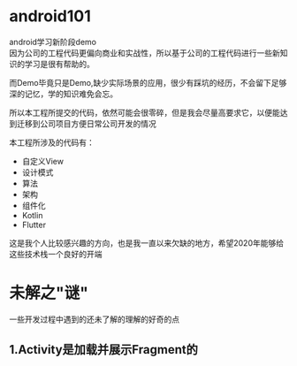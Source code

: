 # android101
android学习新阶段demo  
因为公司的工程代码更偏向商业和实战性，所以基于公司的工程代码进行一些新知识的学习是很有帮助的。  

而Demo毕竟只是Demo,缺少实际场景的应用，很少有踩坑的经历，不会留下足够深的记忆，学的知识难免会忘。 

所以本工程所提交的代码，依然可能会很零碎，但是我会尽量高要求它，以便能达到迁移到公司项目方便日常公司开发的情况  

本工程所涉及的代码有：
* 自定义View
* 设计模式
* 算法
* 架构
* 组件化
* Kotlin
* Flutter

这是我个人比较感兴趣的方向，也是我一直以来欠缺的地方，希望2020年能够给这些技术栈一个良好的开端

# 未解之"谜"

一些开发过程中遇到的还未了解的理解的好奇的点

## 1.Activity是加载并展示Fragment的